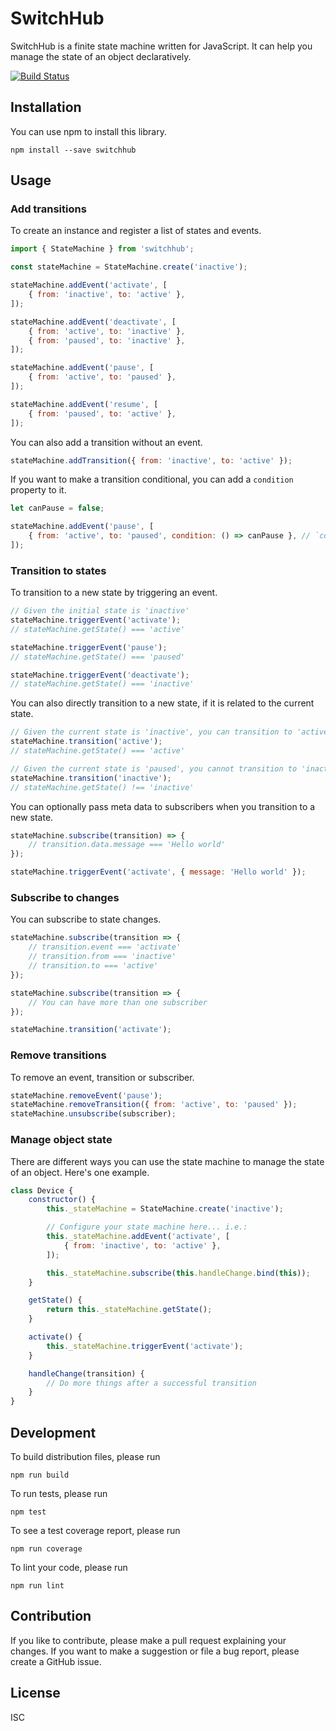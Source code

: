 # SwitchHub

SwitchHub is a finite state machine written for JavaScript. It can help you manage the state of an object declaratively.

[![Build Status](https://travis-ci.org/davidchin/switchhub.svg?branch=master)](https://travis-ci.org/davidchin/switchhub)

## Installation

You can use npm to install this library.

```
npm install --save switchhub
```

## Usage

### Add transitions

To create an instance and register a list of states and events.

```js
import { StateMachine } from 'switchhub';

const stateMachine = StateMachine.create('inactive');

stateMachine.addEvent('activate', [
    { from: 'inactive', to: 'active' },
]);

stateMachine.addEvent('deactivate', [
    { from: 'active', to: 'inactive' },
    { from: 'paused', to: 'inactive' },
]);

stateMachine.addEvent('pause', [
    { from: 'active', to: 'paused' },
]);

stateMachine.addEvent('resume', [
    { from: 'paused', to: 'active' },
]);
```

You can also add a transition without an event.

```js
stateMachine.addTransition({ from: 'inactive', to: 'active' });
```

If you want to make a transition conditional, you can add a `condition` property to it.

```js
let canPause = false;

stateMachine.addEvent('pause', [
    { from: 'active', to: 'paused', condition: () => canPause }, // `condition` function should return true or false
]);
```

### Transition to states

To transition to a new state by triggering an event.

```js
// Given the initial state is 'inactive'
stateMachine.triggerEvent('activate');
// stateMachine.getState() === 'active'

stateMachine.triggerEvent('pause');
// stateMachine.getState() === 'paused'

stateMachine.triggerEvent('deactivate');
// stateMachine.getState() === 'inactive'
```

You can also directly transition to a new state, if it is related to the current state.

```js
// Given the current state is 'inactive', you can transition to 'active'
stateMachine.transition('active');
// stateMachine.getState() === 'active'

// Given the current state is 'paused', you cannot transition to 'inactive'
stateMachine.transition('inactive');
// stateMachine.getState() !== 'inactive'
```

You can optionally pass meta data to subscribers when you transition to a new state.

```js
stateMachine.subscribe(transition) => {
    // transition.data.message === 'Hello world'
});

stateMachine.triggerEvent('activate', { message: 'Hello world' });
```

### Subscribe to changes

You can subscribe to state changes.

```js
stateMachine.subscribe(transition => {
    // transition.event === 'activate'
    // transition.from === 'inactive'
    // transition.to === 'active'
});

stateMachine.subscribe(transition => {
    // You can have more than one subscriber
});

stateMachine.transition('activate');
```

### Remove transitions

To remove an event, transition or subscriber.

```js
stateMachine.removeEvent('pause');
stateMachine.removeTransition({ from: 'active', to: 'paused' });
stateMachine.unsubscribe(subscriber);
```

### Manage object state

There are different ways you can use the state machine to manage the state of an object. Here's one example.

```js
class Device {
    constructor() {
        this._stateMachine = StateMachine.create('inactive');

        // Configure your state machine here... i.e.:
        this._stateMachine.addEvent('activate', [
            { from: 'inactive', to: 'active' },
        ]);

        this._stateMachine.subscribe(this.handleChange.bind(this));
    }

    getState() {
        return this._stateMachine.getState();
    }

    activate() {
        this._stateMachine.triggerEvent('activate');
    }

    handleChange(transition) {
        // Do more things after a successful transition
    }
}
```

## Development

To build distribution files, please run

```
npm run build
```

To run tests, please run

```
npm test
```

To see a test coverage report, please run

```
npm run coverage
```

To lint your code, please run

```
npm run lint
```

## Contribution

If you like to contribute, please make a pull request explaining your changes. If you want to make a suggestion or file a bug report, please create a GitHub issue.

## License

ISC
